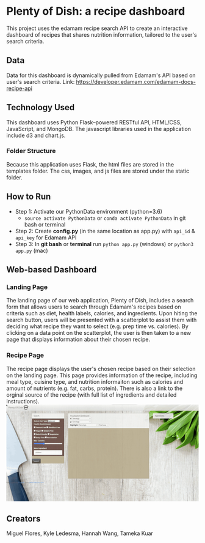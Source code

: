 # Plenty of Dish: a recipe dashboard
This project uses the edamam recipe search API to create an interactive dashboard of recipes that shares nutrition information, tailored to the user's search criteria. 
## Data
Data for this dashboard is dynamically pulled from Edamam's API based on user's search criteria.
Link: https://developer.edamam.com/edamam-docs-recipe-api 
## Technology Used
This dashboard uses Python Flask–powered RESTful API, HTML/CSS, JavaScript, and MongoDB. 
The javascript libraries used in the application include d3 and chart.js.
### Folder Structure
Because this application uses Flask, the html files are stored in the templates folder. The css, images, and js files are stored under the static folder. 
## How to Run
  * Step 1: Activate our PythonData environment (python=3.6) 
    * `source activate PythonData` or `conda activate PythonData` in git bash or terminal
  * Step 2: Create **config.py** (in the same location as app.py) with `api_id` & `api_key` for Edamam API
  * Step 3: In **git bash** or **terminal** run `python app.py` (windows) or `python3 app.py` (mac)
## Web-based Dashboard
### Landing Page
The landing page of our web application, Plenty of Dish, includes a search form that allows users to search through Edamam's recipes based on criteria such as diet, health labels, calories, and ingredients. Upon hiting the search button, users will be presented with a scatterplot to assist them with deciding what recipe they want to select (e.g. prep time vs. calories). By clicking on a data point on the scatterplot, the user is then taken to a new page that displays information about their chosen recipe.
### Recipe Page
The recipe page displays the user's chosen recipe based on their selection on the landing page. This page provides information of the recipe, including meal type, cuisine type, and nutrition informaiton such as calories and amount of nutrients (e.g. fat, carbs, protein). There is also a link to the orginal source of the recipe (with full list of ingredients and detailed instructions).  
![dashboard_gif](recipe.gif)
## Creators
Miguel Flores, Kyle Ledesma, Hannah Wang, Tameka Kuar
